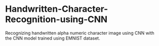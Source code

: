 # Handwritten-Character-Recognition-using-CNN
Recognizing handwritten alpha numeric character image using CNN with the CNN model trained using EMNIST dataset.
